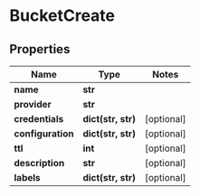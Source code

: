 # BucketCreate

## Properties
Name | Type | Notes
------------ | ------------- | -------------
**name** | **str** | 
**provider** | **str** | 
**credentials** | **dict(str, str)** | [optional] 
**configuration** | **dict(str, str)** | [optional] 
**ttl** | **int** | [optional] 
**description** | **str** | [optional] 
**labels** | **dict(str, str)** | [optional] 


